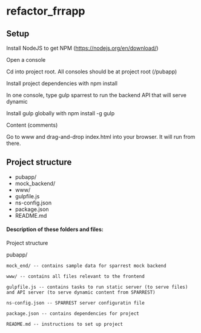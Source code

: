 # refactor_frrapp

## Setup
Install NodeJS to get NPM (https://nodejs.org/en/download/)

Open a console

Cd into project root. All consoles should be at project root (/pubapp)

Install project dependencies with npm install

In one console, type gulp sparrest to run the backend API that will serve dynamic

Install gulp globally with npm install -g gulp

Content (comments)

Go to www and drag-and-drop index.html into your browser. It will run from there.

## Project structure
* pubapp/
* mock_backend/
* www/
* gulpfile.js
* ns-config.json
* package.json
* README.md

#### Description of these folders and files:

Project structure

pubapp/

    mock_end/ -- contains sample data for sparrest mock backend
    
    www/ -- contains all files relevant to the frontend
    
    gulpfile.js -- contains tasks to run static server (to serve files)
    and API server (to serve dynamic content from SPARREST)
    
    ns-config.json -- SPARREST server configuratin file
    
    package.json -- contains dependencies for project
    
    README.md -- instructions to set up project
